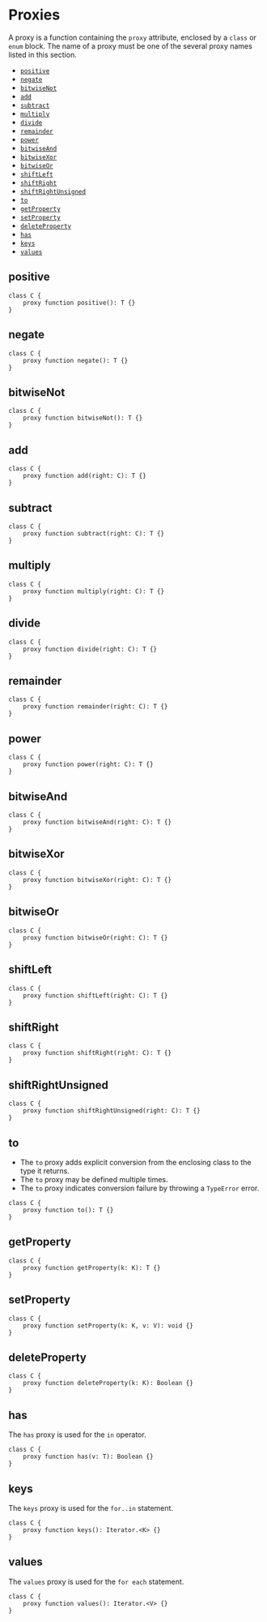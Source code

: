 # Proxies

A proxy is a function containing the `proxy` attribute, enclosed by a `class` or `enum` block. The name of a proxy must be one of the several proxy names listed in this section.

* [`positive`](#positive)
* [`negate`](#negate)
* [`bitwiseNot`](#bitwisenot)
* [`add`](#add)
* [`subtract`](#subtract)
* [`multiply`](#multiply)
* [`divide`](#divide)
* [`remainder`](#remainder)
* [`power`](#power)
* [`bitwiseAnd`](#bitwiseand)
* [`bitwiseXor`](#bitwisexor)
* [`bitwiseOr`](#bitwiseor)
* [`shiftLeft`](#shiftleft)
* [`shiftRight`](#shiftright)
* [`shiftRightUnsigned`](#shiftrightunsigned)
* [`to`](#to)
* [`getProperty`](#getproperty)
* [`setProperty`](#setproperty)
* [`deleteProperty`](#deleteproperty)
* [`has`](#has)
* [`keys`](#keys)
* [`values`](#values)

## positive

```
class C {
    proxy function positive(): T {}
}
```

## negate

```
class C {
    proxy function negate(): T {}
}
```

## bitwiseNot

```
class C {
    proxy function bitwiseNot(): T {}
}
```

## add

```
class C {
    proxy function add(right: C): T {}
}
```

## subtract

```
class C {
    proxy function subtract(right: C): T {}
}
```

## multiply

```
class C {
    proxy function multiply(right: C): T {}
}
```

## divide

```
class C {
    proxy function divide(right: C): T {}
}
```

## remainder

```
class C {
    proxy function remainder(right: C): T {}
}
```

## power

```
class C {
    proxy function power(right: C): T {}
}
```

## bitwiseAnd

```
class C {
    proxy function bitwiseAnd(right: C): T {}
}
```

## bitwiseXor

```
class C {
    proxy function bitwiseXor(right: C): T {}
}
```

## bitwiseOr

```
class C {
    proxy function bitwiseOr(right: C): T {}
}
```

## shiftLeft

```
class C {
    proxy function shiftLeft(right: C): T {}
}
```

## shiftRight

```
class C {
    proxy function shiftRight(right: C): T {}
}
```

## shiftRightUnsigned

```
class C {
    proxy function shiftRightUnsigned(right: C): T {}
}
```

## to

* The `to` proxy adds explicit conversion from the enclosing class to the type it returns.
* The `to` proxy may be defined multiple times.
* The `to` proxy indicates conversion failure by throwing a `TypeError` error.

```
class C {
    proxy function to(): T {}
}
```

## getProperty

```
class C {
    proxy function getProperty(k: K): T {}
}
```

## setProperty

```
class C {
    proxy function setProperty(k: K, v: V): void {}
}
```

## deleteProperty

```
class C {
    proxy function deleteProperty(k: K): Boolean {}
}
```

## has

The `has` proxy is used for the `in` operator.

```
class C {
    proxy function has(v: T): Boolean {}
}
```

## keys

The `keys` proxy is used for the `for..in` statement.

```
class C {
    proxy function keys(): Iterator.<K> {}
}
```

## values

The `values` proxy is used for the `for each` statement.

```
class C {
    proxy function values(): Iterator.<V> {}
}
```